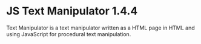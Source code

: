 # JS Text Manipulator 1.4.4
Text Manipulator is a text manipulator written as a HTML page in HTML and using JavaScript for procedural text manipulation.
